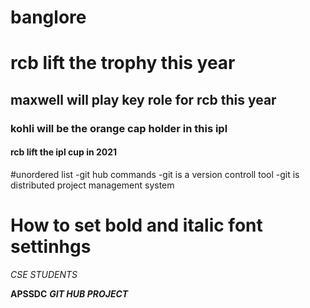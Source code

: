 # banglore
# rcb lift the trophy this year
## maxwell will play key role for rcb this year
### kohli will be the orange cap holder in this ipl
#### rcb lift the ipl cup in 2021


#unordered list
-git hub commands
-git is a version controll tool
-git is distributed project management system
# How to set bold and italic font settinhgs
*CSE STUDENTS*

**APSSDC**
***GIT HUB PROJECT***
